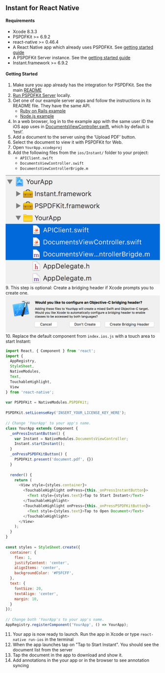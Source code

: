 ## Instant for React Native

#### Requirements
- Xcode 8.3.3
- PSPDFKit >= 6.9.2
- react-native >= 0.46.4
- A React Native app which already uses PSPDFKit. See [getting started guide](https://github.com/PSPDFKit/react-native#getting-started)
- A PSPDFKit Server instance. See the [getting started guide](https://pspdfkit.com/guides/server/current/deployment/getting-started/)
- Instant.framework >= 6.9.2

#### Getting Started

1. Make sure you app already has the integration for PSPDFKit. See the main [README](../../README.md)
2. [Run PSPDFKit Server](https://pspdfkit.com/guides/server/current/deployment/getting-started/) locally.
3. Get one of our example server apps and follow the instructions in its README file. They have the same API.
	* [Ruby on Rails example](https://github.com/pspdfkit/pspdfkit-server-example-rails)
	* [Node.js example](https://github.com/pspdfkit/pspdfkit-server-example-nodejs)
4. In a web browser, log in to the example app with the same user ID the iOS app uses in [DocumentsViewController.swift](https://github.com/PSPDFKit/react-native/blob/master/ios/Instant/DocumentsViewController.swift#L52), which by default is ‘test’.
5. Add a document to the server using the ‘Upload PDF’ button.
6. Select the document to view it with PSPDFKit for Web.
7. Open `YourApp.xcodeproj`
8. Add the following files from the `ios/Instant/` folder to your project:
	* `APIClient.swift`
	* `DocumentsViewController.swift`
	* `DocumentsViewControllerBrigde.m`

![Add Files to Project](../../screenshots/adding-files-to-target.png)
9. This step is optional: Create a bridging header if Xcode prompts you to create one.
![Create Bridging Header](../../screenshots/create-bridging-header.png)
10. Replace the default component from `index.ios.js` with a touch area to start Instant:

```javascript
import React, { Component } from 'react';
import {
  AppRegistry,
  StyleSheet,
  NativeModules,
  Text,
  TouchableHighlight,
  View
} from 'react-native';

var PSPDFKit = NativeModules.PSPDFKit;

PSPDFKit.setLicenseKey('INSERT_YOUR_LICENSE_KEY_HERE');

// Change 'YourApp' to your app's name.
class YourApp extends Component {
  _onPressInstantButton() {
  	var Instant = NativeModules.DocumentsViewController;
  	Instant.startInstant();
  }
  _onPressPSPDFKitButton() {
    PSPDFKit.present('document.pdf', {})
  }
  
  render() {
    return (
      <View style={styles.container}>
        <TouchableHighlight onPress={this._onPressInstantButton}>
          <Text style={styles.text}>Tap to Start Instant</Text>
        </TouchableHighlight>
        <TouchableHighlight onPress={this._onPressPSPDFKitButton}>
          <Text style={styles.text}>Tap to Open Document</Text>
        </TouchableHighlight>
      </View>
    );
  }
}

const styles = StyleSheet.create({
  container: {
    flex: 1,
    justifyContent: 'center',
    alignItems: 'center',
    backgroundColor: '#F5FCFF',
  },
  text: {
    fontSize: 20,
    textAlign: 'center',
    margin: 10,
  }
});

// Change both 'YourApp's to your app's name.
AppRegistry.registerComponent('YourApp', () => YourApp);
```

11. Your app is now ready to launch. Run the app in Xcode or type `react-native run-ios` in the terminal
12. When the app launches tap on "Tap to Start Instant". You should see the document list from the server
12. Tap the document in the app to download and show it.
13. Add annotations in the your app or in the browser to see annotation syncing
